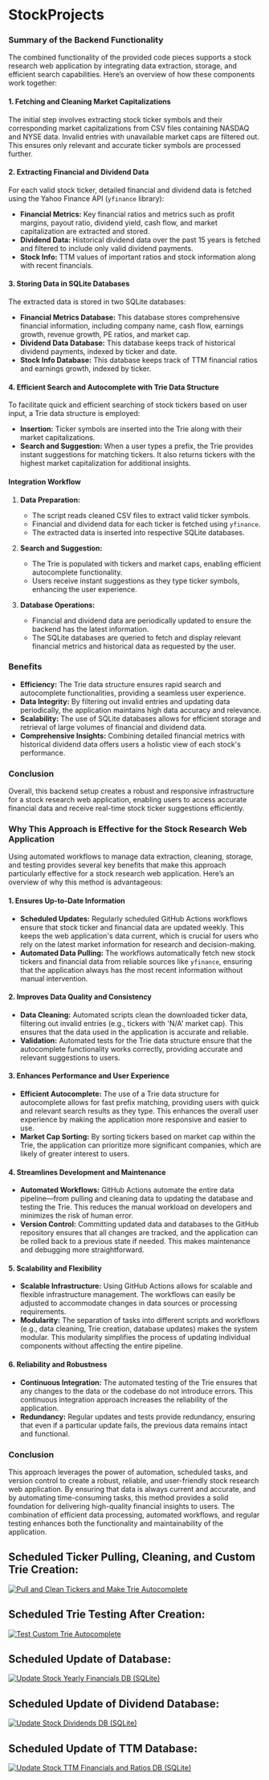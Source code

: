# StockProjects

### Summary of the Backend Functionality

The combined functionality of the provided code pieces supports a stock research web application by integrating data extraction, storage, and efficient search capabilities. Here’s an overview of how these components work together:

#### 1. **Fetching and Cleaning Market Capitalizations**
The initial step involves extracting stock ticker symbols and their corresponding market capitalizations from CSV files containing NASDAQ and NYSE data. Invalid entries with unavailable market caps are filtered out. This ensures only relevant and accurate ticker symbols are processed further.

#### 2. **Extracting Financial and Dividend Data**
For each valid stock ticker, detailed financial and dividend data is fetched using the Yahoo Finance API (`yfinance` library):
- **Financial Metrics:** Key financial ratios and metrics such as profit margins, payout ratio, dividend yield, cash flow, and market capitalization are extracted and stored.
- **Dividend Data:** Historical dividend data over the past 15 years is fetched and filtered to include only valid dividend payments.
- **Stock Info:** TTM values of important ratios and stock information along with recent financials.

#### 3. **Storing Data in SQLite Databases**
The extracted data is stored in two SQLite databases:
- **Financial Metrics Database:** This database stores comprehensive financial information, including company name, cash flow, earnings growth, revenue growth, PE ratios, and market cap.
- **Dividend Data Database:** This database keeps track of historical dividend payments, indexed by ticker and date.
- **Stock Info Database:** This database keeps track of TTM financial ratios and earnings growth, indexed by ticker.

#### 4. **Efficient Search and Autocomplete with Trie Data Structure**
To facilitate quick and efficient searching of stock tickers based on user input, a Trie data structure is employed:
- **Insertion:** Ticker symbols are inserted into the Trie along with their market capitalizations.
- **Search and Suggestion:** When a user types a prefix, the Trie provides instant suggestions for matching tickers. It also returns tickers with the highest market capitalization for additional insights.

#### Integration Workflow
1. **Data Preparation:** 
    - The script reads cleaned CSV files to extract valid ticker symbols.
    - Financial and dividend data for each ticker is fetched using `yfinance`.
    - The extracted data is inserted into respective SQLite databases.

2. **Search and Suggestion:** 
    - The Trie is populated with tickers and market caps, enabling efficient autocomplete functionality.
    - Users receive instant suggestions as they type ticker symbols, enhancing the user experience.

3. **Database Operations:** 
    - Financial and dividend data are periodically updated to ensure the backend has the latest information.
    - The SQLite databases are queried to fetch and display relevant financial metrics and historical data as requested by the user.

### Benefits
- **Efficiency:** The Trie data structure ensures rapid search and autocomplete functionalities, providing a seamless user experience.
- **Data Integrity:** By filtering out invalid entries and updating data periodically, the application maintains high data accuracy and relevance.
- **Scalability:** The use of SQLite databases allows for efficient storage and retrieval of large volumes of financial and dividend data.
- **Comprehensive Insights:** Combining detailed financial metrics with historical dividend data offers users a holistic view of each stock's performance.

### Conclusion
Overall, this backend setup creates a robust and responsive infrastructure for a stock research web application, enabling users to access accurate financial data and receive real-time stock ticker suggestions efficiently.

### Why This Approach is Effective for the Stock Research Web Application

Using automated workflows to manage data extraction, cleaning, storage, and testing provides several key benefits that make this approach particularly effective for a stock research web application. Here’s an overview of why this method is advantageous:

#### 1. **Ensures Up-to-Date Information**

- **Scheduled Updates:** Regularly scheduled GitHub Actions workflows ensure that stock ticker and financial data are updated weekly. This keeps the web application's data current, which is crucial for users who rely on the latest market information for research and decision-making.
- **Automated Data Pulling:** The workflows automatically fetch new stock tickers and financial data from reliable sources like `yfinance`, ensuring that the application always has the most recent information without manual intervention.

#### 2. **Improves Data Quality and Consistency**

- **Data Cleaning:** Automated scripts clean the downloaded ticker data, filtering out invalid entries (e.g., tickers with 'N/A' market cap). This ensures that the data used in the application is accurate and reliable.
- **Validation:** Automated tests for the Trie data structure ensure that the autocomplete functionality works correctly, providing accurate and relevant suggestions to users.

#### 3. **Enhances Performance and User Experience**

- **Efficient Autocomplete:** The use of a Trie data structure for autocomplete allows for fast prefix matching, providing users with quick and relevant search results as they type. This enhances the overall user experience by making the application more responsive and easier to use.
- **Market Cap Sorting:** By sorting tickers based on market cap within the Trie, the application can prioritize more significant companies, which are likely of greater interest to users.

#### 4. **Streamlines Development and Maintenance**

- **Automated Workflows:** GitHub Actions automate the entire data pipeline—from pulling and cleaning data to updating the database and testing the Trie. This reduces the manual workload on developers and minimizes the risk of human error.
- **Version Control:** Committing updated data and databases to the GitHub repository ensures that all changes are tracked, and the application can be rolled back to a previous state if needed. This makes maintenance and debugging more straightforward.

#### 5. **Scalability and Flexibility**

- **Scalable Infrastructure:** Using GitHub Actions allows for scalable and flexible infrastructure management. The workflows can easily be adjusted to accommodate changes in data sources or processing requirements.
- **Modularity:** The separation of tasks into different scripts and workflows (e.g., data cleaning, Trie creation, database updates) makes the system modular. This modularity simplifies the process of updating individual components without affecting the entire pipeline.

#### 6. **Reliability and Robustness**

- **Continuous Integration:** The automated testing of the Trie ensures that any changes to the data or the codebase do not introduce errors. This continuous integration approach increases the reliability of the application.
- **Redundancy:** Regular updates and tests provide redundancy, ensuring that even if a particular update fails, the previous data remains intact and functional.

### Conclusion

This approach leverages the power of automation, scheduled tasks, and version control to create a robust, reliable, and user-friendly stock research web application. By ensuring that data is always current and accurate, and by automating time-consuming tasks, this method provides a solid foundation for delivering high-quality financial insights to users. The combination of efficient data processing, automated workflows, and regular testing enhances both the functionality and maintainability of the application.

## Scheduled Ticker Pulling, Cleaning, and Custom Trie Creation:

[![Pull and Clean Tickers and Make Trie Autocomplete](https://github.com/JNewman-cell/StockProjects/actions/workflows/tickers.yml/badge.svg)](https://github.com/JNewman-cell/StockProjects/actions/workflows/tickers.yml)

## Scheduled Trie Testing After Creation:

[![Test Custom Trie Autocomplete](https://github.com/JNewman-cell/StockProjects/actions/workflows/test_trie.yml/badge.svg)](https://github.com/JNewman-cell/StockProjects/actions/workflows/test_trie.yml)

## Scheduled Update of Database:

[![Update Stock Yearly Financials DB (SQLite)](https://github.com/JNewman-cell/StockProjects/actions/workflows/update_database.yml/badge.svg)](https://github.com/JNewman-cell/StockProjects/actions/workflows/update_database.yml)

## Scheduled Update of Dividend Database:

[![Update Stock Dividends DB (SQLite)](https://github.com/JNewman-cell/StockProjects/actions/workflows/update_dividend_database.yml/badge.svg)](https://github.com/JNewman-cell/StockProjects/actions/workflows/update_dividend_database.yml)

## Scheduled Update of TTM Database:

[![Update Stock TTM Financials and Ratios DB (SQLite)](https://github.com/JNewman-cell/StockProjects/actions/workflows/update_ttm_database.yml/badge.svg)](https://github.com/JNewman-cell/StockProjects/actions/workflows/update_ttm_database.yml)
